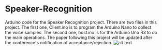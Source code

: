 # Speaker-Recognition
Arduino code for the Speaker Recognition project.
There are two files in this project. The first one, Client.ino is to program the Arduino Nano to collect the voice samples.
The second one, host.ino is for the Arduino Uno R3 to do the main operations. 
The paper following this project will be updated after the conference's notification of acceptance/rejection.
![alt text](https://github.com/lmhoang45/Speaker-Recognition/blob/master/AnhChanDung/CV.jpg)
